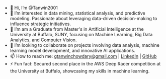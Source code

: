 - 👋 Hi, I’m @Tanwin2001
- 👀 I’m interested in data mining, statistical analysis, and predictive modeling. Passionate about leveraging data-driven decision-making to influence strategic initiatives.
- 🌱 I’m am a Graduate from Master's in Artificial Intelligence at the University at Buffalo, SUNY, focusing on Machine Learning, Big Data Analytics, and Computer Vision.
- 💞️ I’m looking to collaborate on projects involving data analysis, machine learning model development, and innovative AI applications.
- 📫 How to reach me: gtanwinchowdary@gmail.com | [LinkedIn](https://www.linkedin.com/in/tanwin-chowdary/) | [GitHub](https://github.com/Tanwin2001)
- ⚡ Fun fact: Secured second place in the AWS Deep Racer competition at the University at Buffalo, showcasing my skills in machine learning.

<!---
Tanwin2001/Tanwin2001 is a ✨ special ✨ repository because its `README.md` (this file) appears on your GitHub profile.
You can click the Preview link to take a look at your changes.
--->
